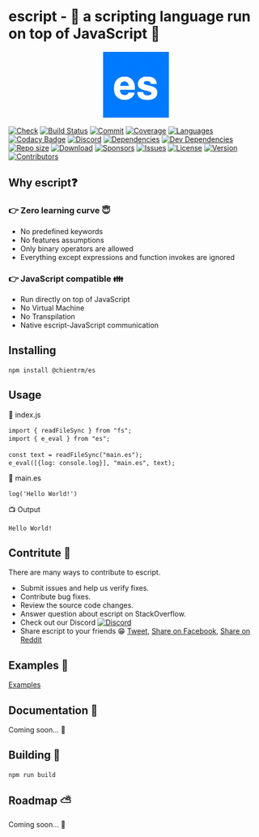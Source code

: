 # escript - :pray: a scripting language run on top of JavaScript :pray:

<p align="center">
    <img src="https://raw.githubusercontent.com/chientrm/es/main/logo.png"
        height="130">
</p>

[![Check](https://img.shields.io/github/checks-status/chientrm/es/main)](https://github.com/chientrm/es/pulls)
[![Build Status](https://img.shields.io/github/workflow/status/chientrm/es/Node.js%20CI)](https://github.com/chientrm/es/actions/workflows/node.js.yml)
[![Commit](https://img.shields.io/github/commit-activity/m/chientrm/es)](https://img.shields.io/github/commit-activity/m/chientrm/es)
[![Coverage](https://img.shields.io/nycrc/chientrm/es?config=.nycrc&preferredThreshold=lines)](https://github.com/chientrm/es)
[![Languages](https://img.shields.io/github/languages/top/chientrm/es)](https://github.com/trending/javascript)
[![Codacy Badge](https://app.codacy.com/project/badge/Grade/579fa15f5c4d431fb77c089edd849e4e)](https://www.codacy.com/gh/chientrm/es/dashboard?utm_source=github.com&utm_medium=referral&utm_content=chientrm/es&utm_campaign=Badge_Grade)
[![Discord](https://img.shields.io/discord/925391810472329276?logo=discord)](https://discord.gg/465qH6x6)
[![Dependencies](https://img.shields.io/depfu/chientrm/es)](https://depfu.com/repos/github/chientrm/es)
[![Dev Dependencies](https://img.shields.io/github/package-json/dependency-version/chientrm/es/dev/rollup/main)](https://github.com/chientrm/es/blob/main/package.json)
[![Repo size](https://img.shields.io/github/repo-size/chientrm/es)](https://github.com/chientrm/es)
[![Download](https://img.shields.io/npm/dt/@chientrm/es)](https://www.npmjs.com/package/@chientrm/es)
[![Sponsors](https://img.shields.io/github/sponsors/chientrm)](https://github.com/chientrm)
[![Issues](https://img.shields.io/github/issues/chientrm/es)](https://github.com/chientrm/es/issues)
[![License](https://img.shields.io/npm/l/@chientrm/es)](https://github.com/chientrm/es/blob/main/LICENSE)
[![Version](https://img.shields.io/github/package-json/v/chientrm/es)](https://github.com/chientrm/es)
[![Contributors](https://img.shields.io/github/contributors/chientrm/es)](https://github.com/chientrm/es/graphs/contributors)

## Why escript:question:

### :point_right: Zero learning curve :innocent:

- No predefined keywords
- No features assumptions
- Only binary operators are allowed
- Everything except expressions and function invokes are ignored

### :point_right: JavaScript compatible :family:

- Run directly on top of JavaScript
- No Virtual Machine
- No Transpilation
- Native escript-JavaScript communication

## Installing

```
npm install @chientrm/es
```

## Usage

:page_facing_up: index.js

```
import { readFileSync } from "fs";
import { e_eval } from "es";

const text = readFileSync("main.es");
e_eval([{log: console.log}], "main.es", text);
```

:page_facing_up: main.es

```
log('Hello World!')
```

:tv: Output

```
Hello World!
```

## Contritute :muscle:

There are many ways to contribute to escript.

- Submit issues and help us verify fixes.
- Contribute bug fixes.
- Review the source code changes.
- Answer question about escript on StackOverflow.
- Check out our Discord [![Discord](https://img.shields.io/discord/925391810472329276?logo=discord)](https://discord.gg/465qH6x6)
- Share escript to your friends :grin:
  <a target="_blank" href="https://twitter.com/intent/tweet?text=escript%20-%20scripting%20language%20run%20on%20top%20of%20JavaScript&url=https://github.com/chientrm/es&via=TWITTER-HANDLE">Tweet</a>, <a target="_blank" href="https://www.facebook.com/sharer/sharer.php?u=https://github.com/chientrm/es">Share on Facebook</a>, <a target="_blank" href="http://www.reddit.com/submit?url=https://github.com/chientrm/es&title=escript%20-%20scripting%20language%20run%20on%20top%20of%20JavaScript">Share on Reddit</a>

## Examples :green_book:

[Examples](https://github.com/chientrm/es/tree/main/examples)

## Documentation :green_book:

Coming soon... :construction_worker:

## Building :hammer:

```
npm run build
```

## Roadmap :partly_sunny:

Coming soon... :construction_worker:
